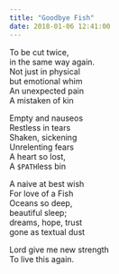 ```yaml
---
title: "Goodbye Fish"
date: 2018-01-06 12:41:00
---
```


To be cut twice, <br>
in the same way again. <br>
Not just in physical <br>
but emotional whim <br>
An unexpected pain <br>
A mistaken of kin <br>

Empty and nauseos<br>
Restless in tears<br>
Shaken, sickening<br>
Unrelenting fears <br>
A heart so lost,<br>
A `$PATH`less bin<br>

A naive at best wish <br>
For love of a Fish <br>
Oceans so deep, <br>
beautiful sleep; <br> 
dreams, hope, trust<br>
gone as textual dust<br>

Lord give me new strength <br>
To live this again.
